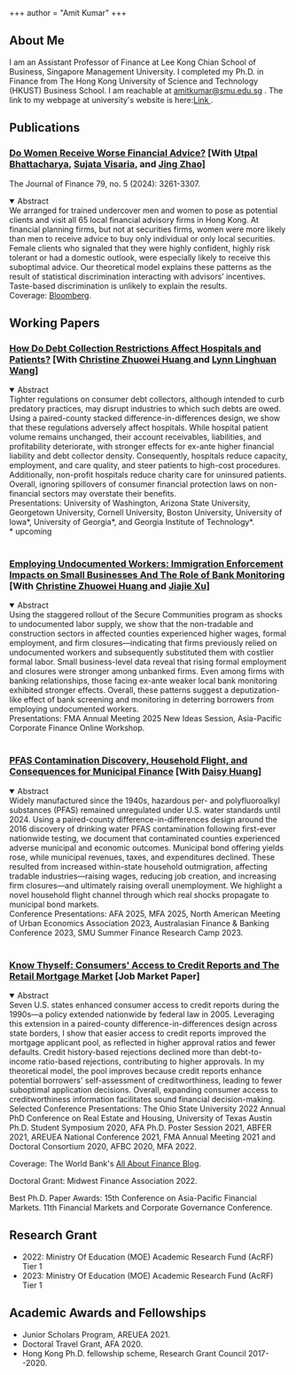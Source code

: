 +++
author = "Amit Kumar"
+++
## About Me
I am an Assistant Professor of Finance at Lee Kong Chian School of Business, Singapore Management University. I completed my Ph.D. in Finance from The Hong Kong University of Science and Technology (HKUST) Business School. I am reachable at amitkumar@smu.edu.sg . The link to my  webpage at university's website is here:<a href=https://business.smu.edu.sg/faculty/profile/6446/amit-kumar target="_blank">Link </a>.




## Publications
### <a href="https://onlinelibrary.wiley.com/doi/full/10.1111/jofi.13366" target="_blank"><span class=titlelink>Do Women Receive Worse Financial Advice?</span></a> <span class=author>[With </span> <a href=https://ubhattac.people.ust.hk target=_blank><span class=author>Utpal Bhattacharya,</span></a> <a href=https://www.bayes.city.ac.uk/faculties-and-research/experts/sujata-visaria target=_blank><span class=author>Sujata Visaria,</span></a> <span class=author> and </span><a href=https://www.polyu.edu.hk/en/af/people/academic-staff/dr-jing-zhao/ target=_blank><span class=author>Jing Zhao]</span></a>
<div class=p2>The Journal of Finance 79, no. 5 (2024): 3261-3307.</div>
<p></p>
<details open><summary>Abstract</summary>
<div class=conference>
We arranged for trained undercover men and women to pose as potential clients and visit all 65 local financial advisory firms in Hong Kong. At financial planning firms, but not at securities firms, women were more likely than men to receive advice to buy only individual or only local securities. Female clients who signaled that they were highly confident, highly risk tolerant or had a domestic outlook, were especially likely to receive this suboptimal advice. Our theoretical model explains these patterns as the result of statistical discrimination interacting with advisors’ incentives. Taste-based discrimination is unlikely to explain the results.
</div>
</details>
   
<div class=p2>Coverage: <a href = https://www.bloomberg.com/news/articles/2020-09-05/financial-advisers-give-women-worse-advice-than-men-in-hong-kong target="_blank">Bloomberg</a>.</div>



## Working Papers
### <a href="https://papers.ssrn.com/abstract_id=5374274" target="_blank"> <span class=titlelink>How Do Debt Collection Restrictions Affect Hospitals and Patients?</span></a> <span class=author>[With </span><a href=https://www.huangchristine.com/ target=_blank><span class=author>Christine Zhuowei Huang </span></a><span class=author>and </span><a href=https://discovery.nus.edu.sg/29498-lynn-linghuan-wang target=_blank><span class=author>Lynn Linghuan Wang]</span></a>
<p></p>
<details open><summary>Abstract</summary>
<div class=conference>
Tighter regulations on consumer debt collectors, although intended to curb predatory practices, may disrupt industries to which such debts are owed. Using a paired-county stacked difference-in-differences design, we show that these regulations adversely affect hospitals. While hospital patient volume remains unchanged, their account receivables, liabilities, and profitability deteriorate, with stronger effects for ex-ante higher financial liability and debt collector density. Consequently, hospitals reduce capacity, employment, and care quality, and steer patients to high-cost procedures. Additionally, non-profit hospitals reduce charity care for uninsured patients. Overall, ignoring spillovers of consumer financial protection laws on non-financial sectors may overstate their benefits.
</div>
</details>
<div class=p2>Presentations: University of Washington, Arizona State University, Georgetown University, Cornell University, Boston University, University of Iowa*, University of Georgia*, and Georgia Institute of Technology*.
<br>* upcoming
</div>
<br>


### <a href="http://ssrn.com/abstract=5378055" target="_blank"> <span class=titlelink>Employing Undocumented Workers: Immigration Enforcement Impacts on Small Businesses And The Role of Bank Monitoring</span></a> <span class=author>[With </span><a href=https://www.huangchristine.com/ target=_blank><span class=author>Christine Zhuowei Huang </span></a><span class=author>and </span><a href=https://tippie.uiowa.edu/people/jiajie-xu target=_blank><span class=author>Jiajie Xu]</span></a>
<p></p>
<details open><summary>Abstract</summary>
<div class=conference>
Using the staggered rollout of the Secure Communities program as shocks to undocumented labor supply, we show that the non-tradable and construction sectors in affected counties experienced higher wages, formal employment, and firm closures—indicating that firms previously relied on undocumented workers and subsequently substituted them with costlier formal labor. Small business-level data reveal that rising formal employment and closures were stronger among unbanked firms. Even among firms with banking relationships, those facing ex-ante weaker local bank monitoring exhibited stronger effects. Overall, these patterns suggest a deputization-like effect of bank screening and monitoring in deterring borrowers from employing undocumented workers.
</div>
</details>
<div class=p2>Presentations: FMA Annual Meeting 2025 New Ideas Session, Asia-Pacific Corporate Finance Online Workshop.
</div>
<br>

### <a href="https://papers.ssrn.com/abstract_id=3821639" target="_blank"><span class=titlelink>PFAS Contamination Discovery, Household Flight, and Consequences for Municipal Finance</span></a> <span class=author>[With </span> <a href="https://www.ssrn.com/author=1464447" target="_blank"><span class=author>Daisy Huang]</a></span>
<p></p>
<details open><summary>Abstract</summary>
<div class=conference>
Widely manufactured since the 1940s, hazardous per- and polyfluoroalkyl substances (PFAS) remained unregulated under U.S. water standards until 2024. Using a paired-county difference-in-differences design around the 2016 discovery of drinking water PFAS contamination following first-ever nationwide testing, we document that contaminated counties experienced adverse municipal and economic outcomes. Municipal bond offering yields rose, while municipal revenues, taxes, and expenditures declined. These resulted from increased within-state household outmigration, affecting tradable industries—raising wages, reducing job creation, and increasing firm closures—and ultimately raising overall unemployment. We highlight a novel household flight channel through which real shocks propagate to municipal bond markets.
</div>
</details>
<div class=p2>Conference Presentations: AFA 2025, MFA 2025, North American Meeting of Urban Economics Association 2023, Australasian Finance & Banking Conference 2023, SMU Summer Finance Research Camp 2023.
<!--<br>* <i>scheduled</i>-->
</div>
<br>

### <a href="https://papers.ssrn.com/abstract_id=3732853" target="_blank"><span class=titlelink>Know Thyself: Consumers' Access to Credit Reports and The Retail Mortgage Market</span></a> [Job Market Paper]
<p></p>
<details open><summary>Abstract</summary>
<div class=conference>
Seven U.S. states enhanced consumer access to credit reports during the 1990s—a policy extended nationwide by federal law in 2005. Leveraging this extension in a paired-county difference-in-differences design across state borders, I show that easier access to credit reports improved the mortgage applicant pool, as reflected in higher approval ratios and fewer defaults. Credit history-based rejections declined more than debt-to-income ratio-based rejections, contributing to higher approvals. In my theoretical model, the pool improves because credit reports enhance potential borrowers' self-assessment of creditworthiness, leading to fewer suboptimal application decisions. Overall, expanding consumer access to creditworthiness information facilitates sound financial decision-making.
</div>
</details>

<div class=p2>Selected Conference Presentations: The Ohio State University 2022 Annual PhD Conference on Real Estate and Housing, University of Texas Austin Ph.D. Student Symposium 2020, AFA Ph.D. Poster Session 2021, ABFER 2021, AREUEA National Conference 2021, FMA Annual Meeting 2021 and Doctoral Consortium 2020, AFBC 2020, MFA 2022.

Coverage: The World Bank's <a href = https://blogs.worldbank.org/allaboutfinance/know-thyself-access-own-credit-report-and-retail-mortgage-market target="_blank">All About Finance Blog</a>.

Doctoral Grant: Midwest Finance Association 2022.

Best Ph.D. Paper Awards: 15th Conference on Asia-Pacific Financial Markets. 11th Financial Markets and Corporate Governance Conference.
</div>


## Research Grant
+ 2022: Ministry Of Education (MOE) Academic Research Fund (AcRF) Tier 1
+ 2023: Ministry Of Education (MOE) Academic Research Fund (AcRF) Tier 1


## Academic Awards and Fellowships
  + Junior Scholars Program, AREUEA 2021.
  + Doctoral Travel Grant, AFA 2020.
  + Hong Kong Ph.D. fellowship scheme, Research Grant Council 2017--2020.
<p></p>



